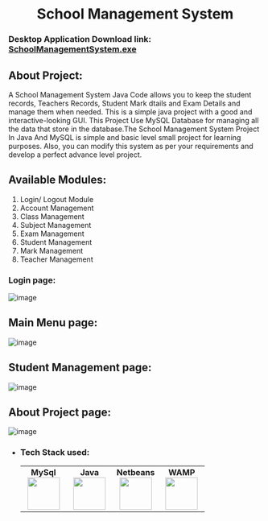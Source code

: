<h1 align="center">School Management System</h1> 

### Desktop Application Download link: <a href="https://t.me/eagle_programming/6">SchoolManagementSystem.exe</a>


## About Project:
A School Management System Java Code allows you to keep the student records, Teachers Records, Student Mark dtails and Exam Details and manage them when needed. This is a simple java project with a good and interactive-looking GUI. This Project Use MySQL Database for managing all the data that store in the database.The School Management System Project In Java And MySQL is simple and basic level small project for learning purposes. Also, you can modify this system as per your requirements and develop a perfect advance level project.


## Available Modules:

1. Login/ Logout Module
2. Account Management
3. Class Management
4. Subject Management
5. Exam Management
6. Student Management
7. Mark Management
8. Teacher Management


### Login page:
![image](https://user-images.githubusercontent.com/70682152/184478191-ebd638fd-c157-4665-809e-3eaf119f2341.png)



## Main Menu page:
![image](https://user-images.githubusercontent.com/70682152/184478211-eee21a28-62ff-41e1-a006-12d560189566.png)

## Student Management page:
![image](https://user-images.githubusercontent.com/70682152/184478242-5a4e274a-5218-4ecd-a21b-1ba13e4bb4df.png)


## About Project page:
![image](https://user-images.githubusercontent.com/70682152/184478272-89558c75-857b-450a-9ada-62cc1081b0ea.png)





- ### Tech Stack used:
	<center>
		<table>
			<tbody>
				<tr>
					<td width="25%" align="center">
						<span><strong>MySql</strong></span><br/>
						<img height="64px" width="64px" src="https://www.vectorlogo.zone/logos/mysql/mysql-official.svg">
					</td>
					<td width="25%" align="center">
						<span><strong>Java</strong></span><br/>
						<img height="64px" width="64px" src="https://cdn.svgporn.com/logos/java.svg">
					</td>
          <td width="25%" align="center">
						<span><strong>Netbeans</strong></span><br/>
						<img height="64px" width="64px" src="https://upload.wikimedia.org/wikipedia/commons/9/98/Apache_NetBeans_Logo.svg">
					</td>
          <td width="25%" align="center">
						<span><strong>WAMP</strong></span><br/>
						<img height="64px" width="64px" src="https://upload.wikimedia.org/wikipedia/commons/f/f4/WampServer-logo.svg">
					</td>
				</tr>
			</tbody>
		</table>
	</center>
  
  
